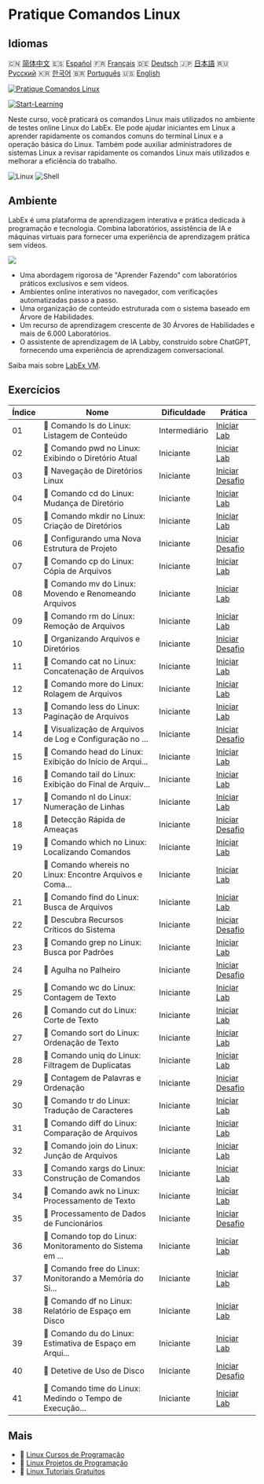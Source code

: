 # Pratique Comandos Linux

## Idiomas

🇨🇳 [简体中文](README_zh.md) 🇪🇸 [Español](README_es.md) 🇫🇷 [Français](README_fr.md) 🇩🇪 [Deutsch](README_de.md) 🇯🇵 [日本語](README_ja.md) 🇷🇺 [Русский](README_ru.md) 🇰🇷 [한국어](README_ko.md) 🇧🇷 [Português](README_pt.md) 🇺🇸 [English](README.md) 

[![Pratique Comandos Linux](https://cover-creator.labex.io/linux-basic-commands-practice-online.png?lang=pt)](https://labex.io/pt/courses/linux-basic-commands-practice-online)

[![Start-Learning](https://img.shields.io/badge/Start-Learning-whitesmoke?style=for-the-badge)](https://labex.io/pt/courses/linux-basic-commands-practice-online)

Neste curso, você praticará os comandos Linux mais utilizados no ambiente de testes online Linux do LabEx. Ele pode ajudar iniciantes em Linux a aprender rapidamente os comandos comuns do terminal Linux e a operação básica do Linux. Também pode auxiliar administradores de sistemas Linux a revisar rapidamente os comandos Linux mais utilizados e melhorar a eficiência do trabalho.

![Linux](https://img.shields.io/badge/Linux-whitesmoke?style=for-the-badge&logo=linux)
![Shell](https://img.shields.io/badge/Shell-whitesmoke?style=for-the-badge&logo=shell)


## Ambiente

LabEx é uma plataforma de aprendizagem interativa e prática dedicada à programação e tecnologia. Combina laboratórios, assistência de IA e máquinas virtuais para fornecer uma experiência de aprendizagem prática sem vídeos.

![](https://tutorial-screenshot.getvm.io/images/vm-1725247253.png)

- Uma abordagem rigorosa de "Aprender Fazendo" com laboratórios práticos exclusivos e sem vídeos.
- Ambientes online interativos no navegador, com verificações automatizadas passo a passo.
- Uma organização de conteúdo estruturada com o sistema baseado em Árvore de Habilidades.
- Um recurso de aprendizagem crescente de 30 Árvores de Habilidades e mais de 6.000 Laboratórios.
- O assistente de aprendizagem de IA Labby, construído sobre ChatGPT, fornecendo uma experiência de aprendizagem conversacional.

Saiba mais sobre [LabEx VM](https://support.labex.io/using-labex/virtual-machine).

## Exercícios

|   Índice | Nome                                                     | Dificuldade   | Prática                                                                                                                               |
|----------|----------------------------------------------------------|---------------|---------------------------------------------------------------------------------------------------------------------------------------|
|       01 | 📖 Comando ls do Linux: Listagem de Conteúdo             | Intermediário | <a target='_blank' href='https://labex.io/pt/tutorials/linux-linux-ls-command-content-listing-219205'>Iniciar Lab</a>                 |
|       02 | 📖 Comando pwd no Linux: Exibindo o Diretório Atual      | Iniciante     | <a target='_blank' href='https://labex.io/pt/tutorials/linux-linux-pwd-command-directory-displaying-209734'>Iniciar Lab</a>           |
|       03 | 🎯 Navegação de Diretórios Linux                         | Iniciante     | <a target='_blank' href='https://labex.io/pt/tutorials/linux-directory-navigation-387844'>Iniciar Desafio</a>                         |
|       04 | 📖 Comando cd do Linux: Mudança de Diretório             | Iniciante     | <a target='_blank' href='https://labex.io/pt/tutorials/linux-linux-cd-command-directory-changing-209733'>Iniciar Lab</a>              |
|       05 | 📖 Comando mkdir no Linux: Criação de Diretórios         | Iniciante     | <a target='_blank' href='https://labex.io/pt/tutorials/linux-linux-mkdir-command-directory-creating-209739'>Iniciar Lab</a>           |
|       06 | 🎯 Configurando uma Nova Estrutura de Projeto            | Iniciante     | <a target='_blank' href='https://labex.io/pt/tutorials/linux-setting-up-a-new-project-structure-387859'>Iniciar Desafio</a>           |
|       07 | 📖 Comando cp do Linux: Cópia de Arquivos                | Iniciante     | <a target='_blank' href='https://labex.io/pt/tutorials/linux-linux-cp-command-file-copying-209744'>Iniciar Lab</a>                    |
|       08 | 📖 Comando mv do Linux: Movendo e Renomeando Arquivos    | Iniciante     | <a target='_blank' href='https://labex.io/pt/tutorials/linux-linux-mv-command-file-moving-and-renaming-209743'>Iniciar Lab</a>        |
|       09 | 📖 Comando rm do Linux: Remoção de Arquivos              | Iniciante     | <a target='_blank' href='https://labex.io/pt/tutorials/linux-linux-rm-command-file-removing-209741'>Iniciar Lab</a>                   |
|       10 | 🎯 Organizando Arquivos e Diretórios                     | Iniciante     | <a target='_blank' href='https://labex.io/pt/tutorials/linux-organizing-files-and-directories-387877'>Iniciar Desafio</a>             |
|       11 | 📖 Comando cat no Linux: Concatenação de Arquivos        | Iniciante     | <a target='_blank' href='https://labex.io/pt/tutorials/linux-linux-cat-command-file-concatenating-210986'>Iniciar Lab</a>             |
|       12 | 📖 Comando more do Linux: Rolagem de Arquivos            | Iniciante     | <a target='_blank' href='https://labex.io/pt/tutorials/linux-linux-more-command-file-scrolling-214299'>Iniciar Lab</a>                |
|       13 | 📖 Comando less do Linux: Paginação de Arquivos          | Iniciante     | <a target='_blank' href='https://labex.io/pt/tutorials/linux-linux-less-command-file-paging-214301'>Iniciar Lab</a>                   |
|       14 | 🎯 Visualização de Arquivos de Log e Configuração no ... | Iniciante     | <a target='_blank' href='https://labex.io/pt/tutorials/linux-viewing-log-and-configuration-files-in-linux-387914'>Iniciar Desafio</a> |
|       15 | 📖 Comando head do Linux: Exibição do Início de Arqui... | Iniciante     | <a target='_blank' href='https://labex.io/pt/tutorials/linux-linux-head-command-file-beginning-display-214302'>Iniciar Lab</a>        |
|       16 | 📖 Comando tail do Linux: Exibição do Final de Arquiv... | Iniciante     | <a target='_blank' href='https://labex.io/pt/tutorials/linux-linux-tail-command-file-end-display-214303'>Iniciar Lab</a>              |
|       17 | 📖 Comando nl do Linux: Numeração de Linhas              | Iniciante     | <a target='_blank' href='https://labex.io/pt/tutorials/linux-linux-nl-command-line-numbering-210988'>Iniciar Lab</a>                  |
|       18 | 🎯 Detecção Rápida de Ameaças                            | Iniciante     | <a target='_blank' href='https://labex.io/pt/tutorials/linux-rapid-threat-detection-387930'>Iniciar Desafio</a>                       |
|       19 | 📖 Comando which no Linux: Localizando Comandos          | Iniciante     | <a target='_blank' href='https://labex.io/pt/tutorials/linux-linux-which-command-command-locating-215210'>Iniciar Lab</a>             |
|       20 | 📖 Comando whereis no Linux: Encontre Arquivos e Coma... | Iniciante     | <a target='_blank' href='https://labex.io/pt/tutorials/linux-linux-whereis-command-file-and-command-finding-215211'>Iniciar Lab</a>   |
|       21 | 📖 Comando find do Linux: Busca de Arquivos              | Iniciante     | <a target='_blank' href='https://labex.io/pt/tutorials/linux-linux-find-command-file-searching-219191'>Iniciar Lab</a>                |
|       22 | 🎯 Descubra Recursos Críticos do Sistema                 | Iniciante     | <a target='_blank' href='https://labex.io/pt/tutorials/linux-discover-critical-system-resources-388032'>Iniciar Desafio</a>           |
|       23 | 📖 Comando grep no Linux: Busca por Padrões              | Iniciante     | <a target='_blank' href='https://labex.io/pt/tutorials/linux-linux-grep-command-pattern-searching-219192'>Iniciar Lab</a>             |
|       24 | 🎯 Agulha no Palheiro                                    | Iniciante     | <a target='_blank' href='https://labex.io/pt/tutorials/linux-needle-in-the-haystack-388109'>Iniciar Desafio</a>                       |
|       25 | 📖 Comando wc do Linux: Contagem de Texto                | Iniciante     | <a target='_blank' href='https://labex.io/pt/tutorials/linux-linux-wc-command-text-counting-219200'>Iniciar Lab</a>                   |
|       26 | 📖 Comando cut do Linux: Corte de Texto                  | Iniciante     | <a target='_blank' href='https://labex.io/pt/tutorials/linux-linux-cut-command-text-cutting-219187'>Iniciar Lab</a>                   |
|       27 | 📖 Comando sort do Linux: Ordenação de Texto             | Iniciante     | <a target='_blank' href='https://labex.io/pt/tutorials/linux-linux-sort-command-text-sorting-219196'>Iniciar Lab</a>                  |
|       28 | 📖 Comando uniq do Linux: Filtragem de Duplicatas        | Iniciante     | <a target='_blank' href='https://labex.io/pt/tutorials/linux-linux-uniq-command-duplicate-filtering-219199'>Iniciar Lab</a>           |
|       29 | 🎯 Contagem de Palavras e Ordenação                      | Iniciante     | <a target='_blank' href='https://labex.io/pt/tutorials/linux-word-count-and-sorting-388125'>Iniciar Desafio</a>                       |
|       30 | 📖 Comando tr do Linux: Tradução de Caracteres           | Iniciante     | <a target='_blank' href='https://labex.io/pt/tutorials/linux-linux-tr-command-character-translating-219198'>Iniciar Lab</a>           |
|       31 | 📖 Comando diff do Linux: Comparação de Arquivos         | Iniciante     | <a target='_blank' href='https://labex.io/pt/tutorials/linux-linux-diff-command-file-comparing-219189'>Iniciar Lab</a>                |
|       32 | 📖 Comando join do Linux: Junção de Arquivos             | Iniciante     | <a target='_blank' href='https://labex.io/pt/tutorials/linux-linux-join-command-file-joining-219193'>Iniciar Lab</a>                  |
|       33 | 📖 Comando xargs do Linux: Construção de Comandos        | Iniciante     | <a target='_blank' href='https://labex.io/pt/tutorials/linux-linux-xargs-command-command-building-219201'>Iniciar Lab</a>             |
|       34 | 📖 Comando awk no Linux: Processamento de Texto          | Iniciante     | <a target='_blank' href='https://labex.io/pt/tutorials/linux-linux-awk-command-text-processing-388493'>Iniciar Lab</a>                |
|       35 | 🎯 Processamento de Dados de Funcionários                | Iniciante     | <a target='_blank' href='https://labex.io/pt/tutorials/linux-processing-employees-data-388132'>Iniciar Desafio</a>                    |
|       36 | 📖 Comando top do Linux: Monitoramento do Sistema em ... | Iniciante     | <a target='_blank' href='https://labex.io/pt/tutorials/linux-linux-top-command-real-time-system-monitoring-388500'>Iniciar Lab</a>    |
|       37 | 📖 Comando free do Linux: Monitorando a Memória do Si... | Iniciante     | <a target='_blank' href='https://labex.io/pt/tutorials/linux-linux-free-command-monitoring-system-memory-388496'>Iniciar Lab</a>      |
|       38 | 📖 Comando df no Linux: Relatório de Espaço em Disco     | Iniciante     | <a target='_blank' href='https://labex.io/pt/tutorials/linux-linux-df-command-disk-space-reporting-219188'>Iniciar Lab</a>            |
|       39 | 📖 Comando du do Linux: Estimativa de Espaço em Arqui... | Iniciante     | <a target='_blank' href='https://labex.io/pt/tutorials/linux-linux-du-command-file-space-estimating-219190'>Iniciar Lab</a>           |
|       40 | 🎯 Detetive de Uso de Disco                              | Iniciante     | <a target='_blank' href='https://labex.io/pt/tutorials/linux-disk-usage-detective-388099'>Iniciar Desafio</a>                         |
|       41 | 📖 Comando time do Linux: Medindo o Tempo de Execução... | Iniciante     | <a target='_blank' href='https://labex.io/pt/tutorials/linux-linux-time-command-command-timing-219197'>Iniciar Lab</a>                |

## Mais

- 🔗 [Linux Cursos de Programação](https://github.com/labex-labs/awesome-programming-courses)
- 🔗 [Linux Projetos de Programação](https://github.com/labex-labs/awesome-programming-projects)
- 🔗 [Linux Tutoriais Gratuitos](https://github.com/labex-labs/linux-free-tutorials)

